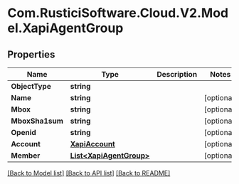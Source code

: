 # Com.RusticiSoftware.Cloud.V2.Model.XapiAgentGroup
## Properties

Name | Type | Description | Notes
------------ | ------------- | ------------- | -------------
**ObjectType** | **string** |  | 
**Name** | **string** |  | [optional] 
**Mbox** | **string** |  | [optional] 
**MboxSha1sum** | **string** |  | [optional] 
**Openid** | **string** |  | [optional] 
**Account** | [**XapiAccount**](XapiAccount.md) |  | [optional] 
**Member** | [**List&lt;XapiAgentGroup&gt;**](XapiAgentGroup.md) |  | [optional] 

[[Back to Model list]](../README.md#documentation-for-models) [[Back to API list]](../README.md#documentation-for-api-endpoints) [[Back to README]](../README.md)

